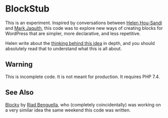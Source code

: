 # BlockStub

This is an experiment. Inspired by conversations between [Helen Hou-Sandí](https://helen.blog/) and [Mark Jaquith](https://markjaquith.com/), this code was to explore new ways of creating blocks for WordPress that are simpler, more declarative, and less repetitive.

Helen write about the [thinking behind this idea](https://helen.blog/2021/08/exploring-custom-blocks-from-a-php-centric-developer-ux-point-of-view/) in depth, and you should absolutely read that to understand what this is all about.

## Warning

This is incomplete code. It is not meant for production. It requires PHP 7.4.

## See Also

[Blocky](https://github.com/youknowriad/blocky) by [Riad Benguella](https://riad.blog), who (completely coincidentally) was working on a very similar idea the same weekend this code was written.
